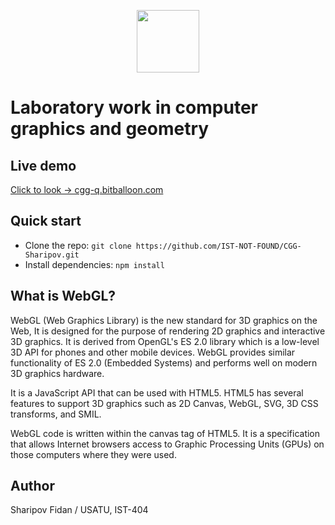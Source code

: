 <p align="center">
    <img src="http://www.ifugatu.ru/images/2014/logo.png" width=100 height=100>
</p>

# Laboratory work in computer graphics and geometry

## Live demo
[Click to look -> cgg-q.bitballoon.com](http://cgg-q.bitballoon.com/index.html)

## Quick start

- Clone the repo: `git clone https://github.com/IST-NOT-FOUND/CGG-Sharipov.git`
- Install dependencies: `npm install`

## What is WebGL?
WebGL (Web Graphics Library) is the new standard for 3D graphics on the Web, It is designed for the purpose of rendering 2D graphics and interactive 3D graphics. It is derived from OpenGL's ES 2.0 library which is a low-level 3D API for phones and other mobile devices. WebGL provides similar functionality of ES 2.0 (Embedded Systems) and performs well on modern 3D graphics hardware.

It is a JavaScript API that can be used with HTML5. HTML5 has several features to support 3D graphics such as 2D Canvas, WebGL, SVG, 3D CSS transforms, and SMIL.

WebGL code is written within the canvas tag of HTML5. It is a specification that allows Internet browsers access to Graphic Processing Units (GPUs) on those computers where they were used.

## Author
Sharipov Fidan / USATU, IST-404
